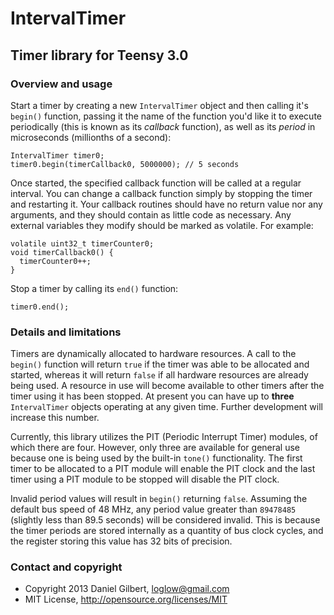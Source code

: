 # IntervalTimer

## Timer library for Teensy 3.0

### Overview and usage

Start a timer by creating a new `IntervalTimer` object and then calling it's `begin()` function, passing it the name of the function you'd like it to execute periodically (this is known as its _callback_ function), as well as its _period_ in microseconds (millionths of a second):

    IntervalTimer timer0;
    timer0.begin(timerCallback0, 5000000); // 5 seconds

Once started, the specified callback function will be called at a regular interval. You can change a callback function simply by stopping the timer and restarting it. Your callback routines should have no return value nor any arguments, and they should contain as little code as necessary. Any external variables they modify should be marked as volatile. For example:

    volatile uint32_t timerCounter0;
    void timerCallback0() {
      timerCounter0++;
    }

Stop a timer by calling its `end()` function:

    timer0.end();

### Details and limitations

Timers are dynamically allocated to hardware resources. A call to the `begin()` function will return `true` if the timer was able to be allocated and started, whereas it will return `false` if all hardware resources are already being used. A resource in use will become available to other timers after the timer using it has been stopped. At present you can have up to __three__ `IntervalTimer` objects operating at any given time. Further development will increase this number.

Currently, this library utilizes the PIT (Periodic Interrupt Timer) modules, of which there are four. However, only three are available for general use because one is being used by the built-in `tone()` functionality. The first timer to be allocated to a PIT module will enable the PIT clock and the last timer using a PIT module to be stopped will disable the PIT clock.

Invalid period values will result in `begin()` returning `false`. Assuming the default bus speed of 48 MHz, any period value greater than `89478485` (slightly less than 89.5 seconds) will be considered invalid. This is because the timer periods are stored internally as a quantity of bus clock cycles, and the register storing this value has 32 bits of precision.

### Contact and copyright

- Copyright 2013 Daniel Gilbert, loglow@gmail.com
- MIT License, http://opensource.org/licenses/MIT
